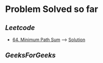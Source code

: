 # Problem Solved so far

## *Leetcode*
* [64. Minimum Path Sum](https://leetcode.com/problems/minimum-path-sum) --> [Solution](src/main/java/person/prashant/questions/portal/leetcode/Q64MinimumPathSum.java)

## *GeeksForGeeks*